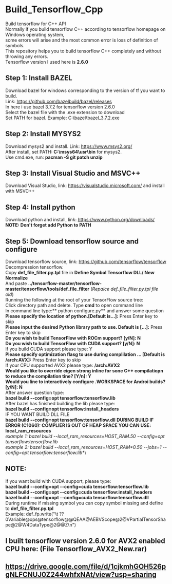 # Build_Tensorflow_Cpp
Build tensorflow for C++ API \
Normally if you build tensorflow C++ according to tensorflow homepage on Windows operating system, \
some errors will arise and the most common error is loss of definition of symbols. \
This repository helps you to build tensorflow C++ completely and without throwing any errors. \
Tensorflow version I used here is **2.6.0**
## Step 1: Install BAZEL
Download bazel for windows corresponding to the version of tf you want to build.\
Link: https://github.com/bazelbuild/bazel/releases \
In here i use bazel 3.7.2 for tensorflow version 2.6.0\
Select the bazel file with the .exe extension to download \
Set PATH for bazel. Example: C:\bazel\bazel_3.7.2.exe
## Step 2: Install MYSYS2
Download mysys2 and install. Link: https://www.msys2.org/ \
After install, set PATH: **C:\msys64\usr\bin** for mysys2.\
Use cmd.exe, run: **pacman -S git patch unzip**
## Step 3: Install Visual Studio and MSVC++
Download Visual Studio, link: https://visualstudio.microsoft.com/ and install with MSVC++
## Step 4: Install python
Download python and install, link: https://www.python.org/downloads/ \
**NOTE: Don't forget add Python to PATH**
## Step 5: Download tensorflow source and configure
Download tensorflow source, link: https://github.com/tensorflow/tensorflow \
Decompression tensorflow.\
Copy **def_file_filter.py.tpl** file in **Define Symbol Tensorflow DLL/ New Normalize**\
And paste **../tensorflow-master/tensorflow-master/tensorflow/tools/def_file_filter** (_Repalce def_file_filter.py.tpl file old_)\
Running the following at the root of your TensorFlow source tree: \
Click directory path and delete. Type **cmd** to open command line\
In command line type:** python configure.py** and answer some question\
**Please specify the location of python.[Default is...]:** Press Enter key to skip \
**Please input the desired Python library path to use. Default is [...]:** Press Enter key to skip\
**Do you wish to build TensorFlow with ROCm support? [y/N]: N**\
**Do you wish to build TensorFlow with CUDA support? [y/N]: N**\
If you build CUDA support please type: Y\
**Please specify optimization flasg to use during complilation ... [Default is /arch:AVX]:** Press Enter key to skip\
If your CPU supported AVX2 please type: **/arch:AVX2**\
**Would you like to override eigen strong inline for sone C++ compilatiopn to reduce the compilation tine? [Y/n]: Y**\
**Would you line to interactively configure .WORKSPACE for Androi builds? [y/N]: N**\
After answer question type: \
**bazel build --config=opt tensorflow:tensorflow.lib**\
After bazel has finished building the lib please type:\
**bazel build --config=opt tensorflow:install_headers**\
IF YOU WANT BUILD DLL FILE\
**bazel build --config=opt tensorflow:tensorflow.dll**
**DURING BUILD IF ERROR (C1060): COMPLIER IS OUT OF HEAP SPACE YOU CAN USE: local_ram_resources**\
**example 1: bazel build --local_ram_resources=HOST_RAM*.50 --config=opt tensorflow:tensorflow.lib\
example 2: bazel build --local_ram_resources=HOST_RAM*0.50 --jobs=1 --config=opt tensorflow:tensorflow.lib**\
## NOTE:
If you want build with CUDA support, please type: \
**bazel build --config=opt --config=cuda tensorflow:tensorflow.lib** \
**bazel build --config=opt --config=cuda tensorflow:install_headers** \
**bazel build --config=opt --config=cuda tensorflow:tensorflow.dll** \
During runtime if missing symbol you can copy symbol missing and define to **def_file_filter.py.tpl** \
Example: def_fp.write("\t ??0Variable@ops@tensorflow@@QEAA@AEBVScope@2@VPartialTensorShape@2@W4DataType@2@@Z\n")

## I built tensorflow version 2.6.0 for AVX2 enabled CPU here: (File Tensorflow_AVX2_New.rar)
## https://drive.google.com/file/d/1cjkmhGOH526pgNLFCNUJ0Z244whfxNAt/view?usp=sharing
